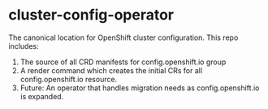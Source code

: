 # cluster-config-operator
The canonical location for OpenShift cluster configuration. This repo includes:
 1. The source of all CRD manifests for config.openshift.io group
 2. A render command which creates the initial CRs for all config.openshift.io resource.
 3. Future: An operator that handles migration needs as config.openshift.io is expanded.
